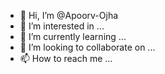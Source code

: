 - 👋 Hi, I’m @Apoorv-Ojha
- 👀 I’m interested in ...
- 🌱 I’m currently learning ...
- 💞️ I’m looking to collaborate on ...
- 📫 How to reach me ...

<!---
Apoorv-Ojha/Apoorv-Ojha is a ✨ special ✨ repository because its `README.md` (this file) appears on your GitHub profile.
You can click the Preview link to take a look at your changes.
--->
